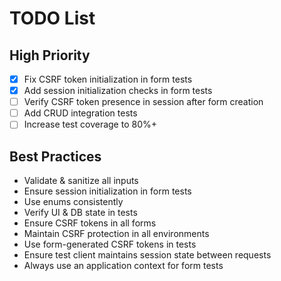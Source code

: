 # TODO List
## High Priority
- [x] Fix CSRF token initialization in form tests
- [x] Add session initialization checks in form tests
- [ ] Verify CSRF token presence in session after form creation
- [ ] Add CRUD integration tests
- [ ] Increase test coverage to 80%+

## Best Practices
- Validate & sanitize all inputs
- Ensure session initialization in form tests
- Use enums consistently
- Verify UI & DB state in tests
- Ensure CSRF tokens in all forms
- Maintain CSRF protection in all environments
- Use form-generated CSRF tokens in tests
- Ensure test client maintains session state between requests
- Always use an application context for form tests

